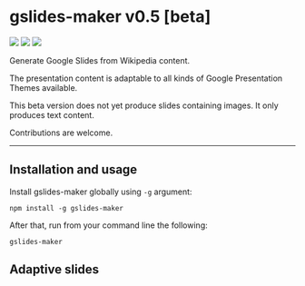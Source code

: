 # gslides-maker v0.5 [beta]
<p><img src="https://img.shields.io/badge/node-v10.15.3-green"> <img src="https://img.shields.io/badge/lang-typescript-blue"> <img src="https://img.shields.io/badge/license-MIT-success"></p>
<p>Generate Google Slides from Wikipedia content.</p>
<p>The presentation content is adaptable to all kinds of Google Presentation Themes available.</p>
<p>This beta version does not yet produce slides containing images. It only produces text content.</p>
<p>Contributions are welcome.</p>

---

## Installation and usage
Install gslides-maker globally using `-g` argument:
```
npm install -g gslides-maker
```
After that, run from your command line the following:
```
gslides-maker
```
## Adaptive slides
